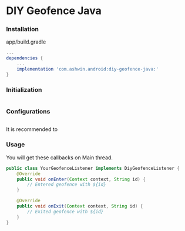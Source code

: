 # DIY Geofence Java




### Installation

app/build.gradle

```gradle
...
dependencies {
    ...
    implementation 'com.ashwin.android:diy-geofence-java:'
}
```


### Initialization

```java

```


### Configurations

```java

```

It is recommended to


### Usage

You will get these callbacks on Main thread.

```java
public class YourGeofenceListener implements DiyGeofenceListener {
    @Override
    public void onEnter(Context context, String id) {
        // Entered geofence with ${id}
    }

    @Override
    public void onExit(Context context, String id) {
        // Exited geofence with ${id}
    }
}
```
